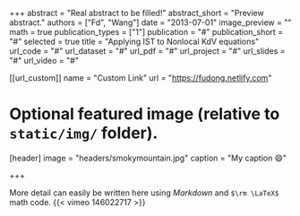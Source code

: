 +++
abstract = "Real abstract to be filled!"
abstract_short = "Preview abstract."
authors = ["Fd", "Wang"]
date = "2013-07-01"
image_preview = ""
math = true
publication_types = ["1"]
publication = "#"
publication_short = "#"
selected = true
title = "Applying IST to Nonlocal KdV equations"
url_code = "#"
url_dataset = "#"
url_pdf = "#"
url_project = "#"
url_slides = "#"
url_video = "#"

[[url_custom]]
name = "Custom Link"
url = "https://fudong.netlify.com"

# Optional featured image (relative to `static/img/` folder).
[header]
image = "headers/smokymountain.jpg"
caption = "My caption :smile:"

+++

More detail can easily be written here using *Markdown* and `$\rm \LaTeX$` math code.
{{< vimeo 146022717 >}}
